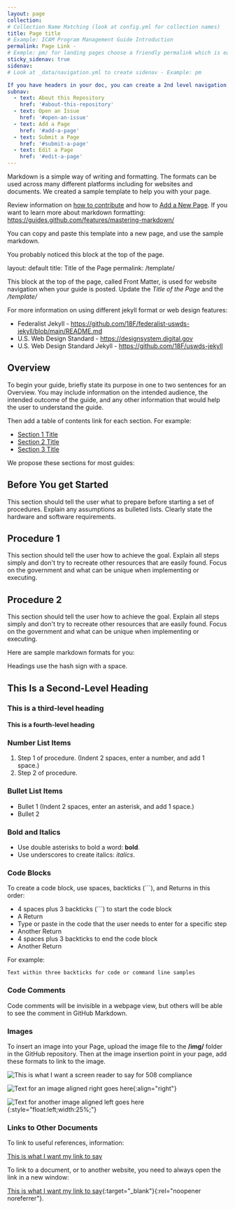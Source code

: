 ```yaml
---
layout: page
collection: 
# Collection Name Matching (look at config.yml for collection names)
title: Page title 
# Example: ICAM Program Management Guide Introduction
permalink: Page Link - 
# Exmple: pm/ for landing pages choose a friendly permalink which is easy to share and remember
sticky_sidenav: true
sidenav: 
# Look at _data/navigation.yml to create sidenav - Example: pm

If you have headers in your doc, you can create a 2nd level navigation with subnav:
subnav:
  - text: About this Repository
    href: '#about-this-repository'
  - text: Open an Issue
    href: '#open-an-issue'
  - text: Add a Page
    href: '#add-a-page'
  - text: Submit a Page
    href: '#submit-a-page'
  - text: Edit a Page
    href: '#edit-a-page'
---
```


Markdown is a simple way of writing and formatting.  The formats can be used across many different platforms including for websites and documents.  We created a sample template to help you with your page. 

Review information on [how to contribute](https://playbooks.idmanagement.gov/contribute/) and how to [Add a New Page](https://playbooks.idmanagement.gov/contribute/#add-a-page).
If you want to learn more about markdown formatting: https://guides.github.com/features/mastering-markdown/

You can copy and paste this template into a new page, and use the sample markdown. 

You probably noticed this block at the top of the page.  

layout: default 
title: Title of the Page
permalink: /template/

This block at the top of the page, called Front Matter, is used for website navigation when your guide is posted.  Update the _Title of the Page_ and the _/template/_ 

For more information on using different jekyll format or web design features:
- Federalist Jekyll - https://github.com/18F/federalist-uswds-jekyll/blob/main/README.md
- U.S. Web Design Standard - https://designsystem.digital.gov
- U.S. Web Design Standard Jekyll - https://github.com/18F/uswds-jekyll

## Overview

To begin your guide, briefly state its purpose in one to two sentences for an Overview.  You may include information on the intended audience, the intended outcome of the guide, and any other information that would help the user to understand the guide.

Then add a table of contents link for each section. For example:

* [Section 1 Title](#words-in-section1-title-separated-by-dashes)
* [Section 2 Title](#words-in-section2-title-separated-by-dashes)
* [Section 3 Title](#words-in-section3-title-separated-by-dashes)

We propose these sections for most guides:

## Before You get Started
This section should tell the user what to prepare before starting a set of procedures. Explain any assumptions as bulleted lists. Clearly state the hardware and software requirements. 

## Procedure 1
This section should tell the user how to achieve the goal. Explain all steps simply and don't try to recreate other resources that are easily found.  Focus on the government and what can be unique when implementing or executing.

## Procedure 2
This section should tell the user how to achieve the goal. Explain all steps simply and don't try to recreate other resources that are easily found.  Focus on the government and what can be unique when implementing or executing. 

Here are sample markdown formats for you:

Headings use the hash sign with a space. 

## This Is a Second-Level Heading
### This is a third-level heading
#### This is a fourth-level heading


### Number List Items

1. Step 1 of procedure. (Indent 2 spaces, enter a number, and add 1 space.) 
2. Step 2 of procedure.

### Bullet List Items

* Bullet 1 (Indent 2 spaces, enter an asterisk, and add 1 space.)
* Bullet 2

### Bold and Italics

* Use double asterisks to bold a word:  **bold**.
* Use underscores to create italics:  _italics_.

### Code Blocks

To create a code block, use spaces, backticks (```), and Returns in this order: 

* 4 spaces plus 3 backticks (```) to start the code block 
* A Return
* Type or paste in the code that the user needs to enter for a specific step
* Another Return
* 4 spaces plus 3 backticks to end the code block
* Another Return

For example:

   ```
   Text within three backticks for code or command line samples
   ```

### Code Comments

Code comments will be invisible in a webpage view, but others will be able to see the comment in GitHub Markdown. <!--For example, this code denotes a comment. It will not appear on a webpage but can be used as a reference for others viewing the file.-->

### Images

To insert an image into your Page, upload the image file to the **/img/** folder in the GitHub repository.  Then at the image insertion point in your page, add these formats to link to the image.

![This is what I want a screen reader to say for 508 compliance]({{site.baseurl}}/img/imagename.png)

![Text for an image aligned right goes here]({{site.baseurl}}/img/imagename.png){:align="right"}

![Text for another image aligned left goes here]({{site.baseurl}}/img/anotherimagename.png){:style="float:left;width:25%;"}


### Links to Other Documents

To link to useful references, information:

[This is what I want my link to say]({{site.baseurl}}/insertlink/)

To link to a document, or to another website, you need to always open the link in a new window: 

[This is what I want my link to say](https://www.governmentagency.gov){:target="_blank"}{:rel="noopener noreferrer"}.

